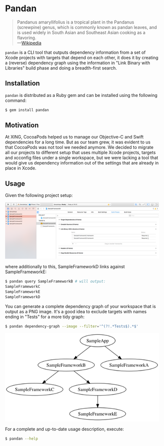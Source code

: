 # Pandan

> Pandanus amaryllifolius is a tropical plant in the Pandanus (screwpine) genus, which is commonly known as pandan leaves, and is used widely in South Asian and Southeast Asian cooking as a flavoring.  
> —[Wikipedia](https://en.wikipedia.org/wiki/Pandanus_amaryllifolius)

`pandan` is a CLI tool that outputs dependency information from a set of Xcode projects with targets that depend on each other, it does it by creating a (reverse) dependency graph using the information in "Link Binary with Libraries" build phase and doing a breadth-first search.

## Installation

`pandan` is distributed as a Ruby gem and can be installed using the following command:

```bash
$ gem install pandan
```

## Motivation

At XING, CocoaPods helped us to manage our Objective-C and Swift dependencies for a long time. But as our team grew, it was evident to us that CocoaPods was not tool we needed anymore. We decided to migrate all our projects to different setup that uses multiple Xcode projects, targets and xcconfig files under a single workspace, but we were lacking a tool that would give us dependency information out of the settings that are already in place in Xcode.

## Usage

Given the following project setup:

![sample_setup](images/sample_setup.png)

where additionally to this, SampleFrameworkD links against SampleFrameworkE:

```bash
$ pandan query SampleFrameworkB # will output:
SampleFrameworkC
SampleFrameworkE
SampleFrameworkD
```

You can generate a complete dependency graph of your workspace that is output as a PNG image. It's a good idea to exclude targets with names ending in "Tests" for a more tidy graph:

```bash
$ pandan dependency-graph --image --filter='^(?!.*Tests$).*$'
```

![sample_dependencies](images/sample_dependencies.png)

For a complete and up-to-date usage description, execute:

```bash
$ pandan --help
```
